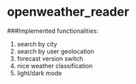 # openweather_reader
###Implemented functionalities:

1. search by city
2. search by user geolocation
3. forecast version switch
4. nice weather classification
5. light/dark mode